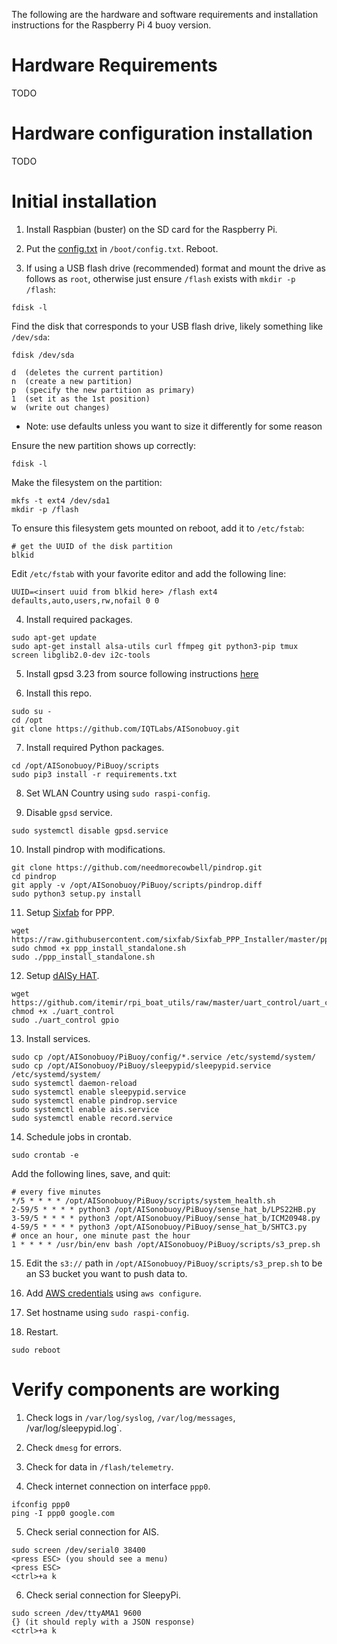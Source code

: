 The following are the hardware and software requirements and installation instructions for the Raspberry Pi 4 buoy version.

# Hardware Requirements
TODO

# Hardware configuration installation
TODO

# Initial installation
1. Install Raspbian (buster) on the SD card for the Raspberry Pi.

2. Put the [config.txt](config/config.txt) in `/boot/config.txt`. Reboot.

3. If using a USB flash drive (recommended) format and mount the drive as follows as `root`, otherwise just ensure `/flash` exists with `mkdir -p /flash`:

```
fdisk -l
```
Find the disk that corresponds to your USB flash drive, likely something like `/dev/sda`:
```
fdisk /dev/sda

d  (deletes the current partition)
n  (create a new partition)
p  (specify the new partition as primary)
1  (set it as the 1st position)
w  (write out changes)
```
* Note: use defaults unless you want to size it differently for some reason

Ensure the new partition shows up correctly:
```
fdisk -l
```
Make the filesystem on the partition:
```
mkfs -t ext4 /dev/sda1
mkdir -p /flash
```
To ensure this filesystem gets mounted on reboot, add it to `/etc/fstab`:
```
# get the UUID of the disk partition
blkid
```
Edit `/etc/fstab` with your favorite editor and add the following line:
```
UUID=<insert uuid from blkid here> /flash ext4 defaults,auto,users,rw,nofail 0 0
```

4. Install required packages.
```
sudo apt-get update
sudo apt-get install alsa-utils curl ffmpeg git python3-pip tmux screen libglib2.0-dev i2c-tools
```

5. Install gpsd 3.23 from source following instructions [here](https://gpsd.gitlab.io/gpsd/installation.html)

6. Install this repo.
```
sudo su -
cd /opt
git clone https://github.com/IQTLabs/AISonobuoy.git
```

7. Install required Python packages.
```
cd /opt/AISonobuoy/PiBuoy/scripts
sudo pip3 install -r requirements.txt
```

8. Set WLAN Country using `sudo raspi-config`.

9. Disable `gpsd` service.
```
sudo systemctl disable gpsd.service
```

10. Install pindrop with modifications.
```
git clone https://github.com/needmorecowbell/pindrop.git
cd pindrop
git apply -v /opt/AISonobuoy/PiBuoy/scripts/pindrop.diff
sudo python3 setup.py install
```

11. Setup [Sixfab](https://docs.sixfab.com/page/setting-up-the-ppp-connection-for-sixfab-shield-hat) for PPP.
```
wget https://raw.githubusercontent.com/sixfab/Sixfab_PPP_Installer/master/ppp_install_standalone.sh
sudo chmod +x ppp_install_standalone.sh
sudo ./ppp_install_standalone.sh
```

12. Setup [dAISy HAT](https://wegmatt.com/files/dAISy%20HAT%20AIS%20Receiver%20Manual.pdf).
```
wget https://github.com/itemir/rpi_boat_utils/raw/master/uart_control/uart_control
chmod +x ./uart_control
sudo ./uart_control gpio
```

13. Install services.
```
sudo cp /opt/AISonobuoy/PiBuoy/config/*.service /etc/systemd/system/
sudo cp /opt/AISonobuoy/PiBuoy/sleepypid/sleepypid.service /etc/systemd/system/
sudo systemctl daemon-reload
sudo systemctl enable sleepypid.service
sudo systemctl enable pindrop.service
sudo systemctl enable ais.service
sudo systemctl enable record.service
```

14. Schedule jobs in crontab.
```
sudo crontab -e
```
Add the following lines, save, and quit:
```
# every five minutes
*/5 * * * * /opt/AISonobuoy/PiBuoy/scripts/system_health.sh
2-59/5 * * * * python3 /opt/AISonobuoy/PiBuoy/sense_hat_b/LPS22HB.py
3-59/5 * * * * python3 /opt/AISonobuoy/PiBuoy/sense_hat_b/ICM20948.py
4-59/5 * * * * python3 /opt/AISonobuoy/PiBuoy/sense_hat_b/SHTC3.py
# once an hour, one minute past the hour
1 * * * * /usr/bin/env bash /opt/AISonobuoy/PiBuoy/scripts/s3_prep.sh
```

15. Edit the `s3://` path in `/opt/AISonobuoy/PiBuoy/scripts/s3_prep.sh` to be an S3 bucket you want to push data to.

16. Add [AWS credentials](https://docs.aws.amazon.com/cli/latest/userguide/cli-configure-files.html) using `aws configure`.

17. Set hostname using `sudo raspi-config`.

18. Restart.
```
sudo reboot
```

# Verify components are working
1. Check logs in `/var/log/syslog`, `/var/log/messages`, /var/log/sleepypid.log`.

2. Check `dmesg` for errors.

3. Check for data in `/flash/telemetry`.

4. Check internet connection on interface `ppp0`.
```
ifconfig ppp0
ping -I ppp0 google.com
```

5. Check serial connection for AIS.
```
sudo screen /dev/serial0 38400
<press ESC> (you should see a menu)
<press ESC>
<ctrl>+a k
```

6. Check serial connection for SleepyPi.
```
sudo screen /dev/ttyAMA1 9600
{} (it should reply with a JSON response)
<ctrl>+a k
```
